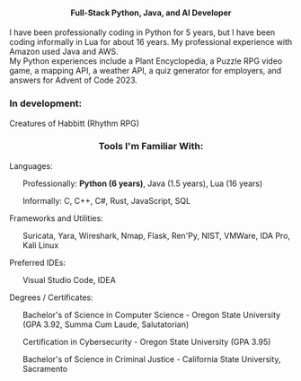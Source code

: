 <h4 align="center">Full-Stack Python, Java, and AI Developer</h4>
<div>I have been professionally coding in Python for 5 years, but I have been coding informally in Lua for about 16 years. My professional experience with Amazon used Java and AWS.</div>
<div>My Python experiences include a Plant Encyclopedia, a Puzzle RPG video game, a mapping API, a weather API, a quiz generator for employers, and answers for Advent of Code 2023.</div>

<h3>In development: </h3>
<div>Creatures of Habbitt (Rhythm RPG)</div>

<h3 align="center">Tools I'm Familiar With:</h3>
<div>Languages:</div>
<ul>Professionally: <b>Python (6 years)</b>, Java (1.5 years), Lua (16 years)</ul>
<ul>Informally: C, C++, C#, Rust, JavaScript, SQL</ul>
<div>Frameworks and Utilities:</div>
<ul>Suricata, Yara, Wireshark, Nmap, Flask, Ren'Py, NIST, VMWare, IDA Pro, Kali Linux</ul>
<div>Preferred IDEs:</div>
<ul>Visual Studio Code, IDEA</ul>
<div>Degrees / Certificates:</div>
<ul>Bachelor's of Science in Computer Science - Oregon State University (GPA 3.92, Summa Cum Laude, Salutatorian)</ul>
<ul>Certification in Cybersecurity - Oregon State University (GPA 3.95)</ul>
<ul>Bachelor's of Science in Criminal Justice - California State University, Sacramento</ul>
